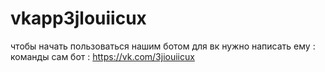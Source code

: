 # vkapp3jlouiicux
чтобы начать пользоваться нашим ботом для вк нужно написать ему : команды
сам бот : https://vk.com/3jiouiicux
